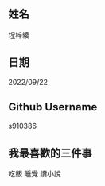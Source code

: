 姓名
----
埕梓綾

日期
----
2022/09/22

Github Username
---------------
s910386

我最喜歡的三件事
---------------
吃飯 睡覺 讀小說